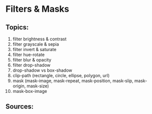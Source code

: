 # Filters & Masks

## Topics:

1. filter brightness & contrast
2. filter grayscale & sepia
3. filter invert & saturate
4. filter hue-rotate
5. filter blur & opacity
6. filter drop-shadow
7. drop-shadow vs box-shadow
8. clip-path (rectangle, circle, ellipse, polygon, url)
9. mask (mask-image, mask-repeat, mask-position, mask-slip, mask-origin, mask-size)
10. mask-box-image


## Sources:
